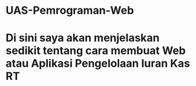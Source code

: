 # UAS-Pemrograman-Web

# Di sini saya akan menjelaskan sedikit tentang cara membuat Web atau Aplikasi Pengelolaan Iuran Kas RT
